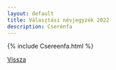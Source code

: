 ```yaml
---
layout: default
title: Választási névjegyzék 2022
description: Cserénfa
---
```


{% include Csereenfa.html %}

[Vissza](./)